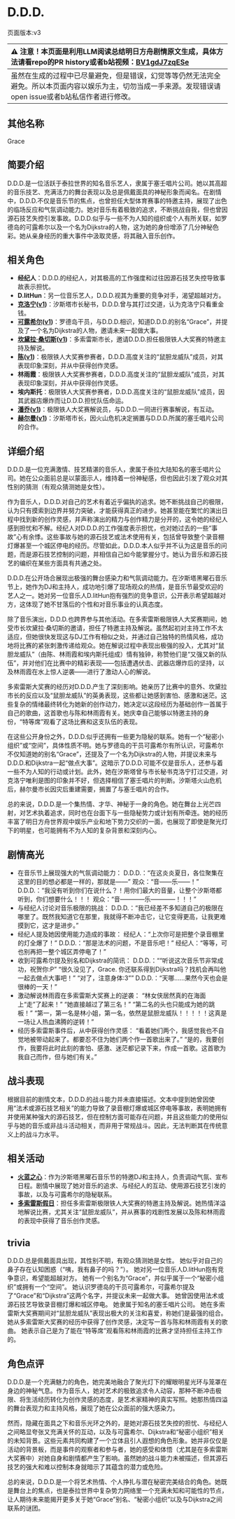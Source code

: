# D.D.D.
页面版本:v3
 

| :warning: 注意！本页面是利用LLM阅读总结明日方舟剧情原文生成，具体方法请看repo的PR history或者b站视频：[BV1gdJ7zqESe](https://www.bilibili.com/video/BV1gdJ7zqESe/)         |
|:----------------------------|
| 虽然在生成的过程中已尽量避免，但是错误，幻觉等等仍然无法完全避免。所以本页面内容以娱乐为主，切勿当成一手来源。发现错误请open issue或者b站私信作者进行修改。|



## 其他名称
Grace
## 简要介绍
D.D.D.是一位活跃于泰拉世界的知名音乐艺人，隶属于塞壬唱片公司。她以其高超的音乐技艺、充满活力的舞台表现以及总是佩戴面具的神秘形象而闻名。在剧情中，D.D.D.不仅是音乐节的焦点，也曾担任大型体育赛事的特邀主持，展现了出色的临场反应和气氛调动能力。她对音乐有着极致的追求，不断挑战自我，但也曾因源石技艺失控引发事故。D.D.D.似乎与一些不为人知的组织或个人有所关联，如罗德岛的可露希尔以及一个名为Dijkstra的人物，这为她的身份增添了几分神秘色彩。她从亲身经历的重大事件中汲取灵感，将其融入音乐创作。
## 相关角色
-   **经纪人**：D.D.D.的经纪人，对其极高的工作强度和过往因源石技艺失控导致事故表示担忧。
-   **D.litHun**：另一位音乐艺人，D.D.D.视其为重要的竞争对手，渴望超越对方。
-   **[克洛宁](extended_char_ke_luo_ning.md)([v1](../chars/extended_char_ke_luo_ning.md))**：汐斯塔市长秘书，D.D.D.曾与其打过交道，认为克洛宁只看重金钱。
-   **[可露希尔](extended_char_ke_lu_xi_er.md)([v1](../chars/extended_char_ke_lu_xi_er.md))**：罗德岛干员，与D.D.D.相识，知道D.D.D.的别名“Grace”，并提及了一个名为Dijkstra的人物，邀请未来一起做大事。
-   **[坎黛拉·桑切斯](extended_char_9efa34.md)([v1](../chars/extended_char_9efa34.md))**：多索雷斯市长，邀请D.D.D.担任极限铁人大奖赛的特邀主持及解说。
-   **[陈](char_010_chen.md)([v1](../chars/char_010_chen.md))**：极限铁人大奖赛参赛者，D.D.D.高度关注的“鼠胆龙威队”成员，对其表现印象深刻，并从中获得创作灵感。
-   **林雨霞**：极限铁人大奖赛参赛者，D.D.D.高度关注的“鼠胆龙威队”成员，对其表现印象深刻，并从中获得创作灵感。
-   **埃内斯托**：极限铁人大奖赛参赛者，D.D.D.高度关注的“鼠胆龙威队”成员，因其武器店爆炸而让D.D.D.担忧队伍命运。
-   **[潘乔](extended_char_pan_qiao.md)([v1](../chars/extended_char_pan_qiao.md))**：极限铁人大奖赛解说员，与D.D.D.一同进行赛事解说，有互动。
-   **[赫尔曼](extended_char_he_er_man.md)([v1](../chars/extended_char_he_er_man.md))**：汐斯塔市长，因火山危机决定搁置与D.D.D.所属的塞壬唱片公司的合作。
## 详细介绍
D.D.D.是一位充满激情、技艺精湛的音乐人，隶属于泰拉大陆知名的塞壬唱片公司。她在公众面前总是以蒙面示人，维持着一份神秘感，但也因此引发了观众对其性别的猜测（有观众猜测她是女性）。

作为音乐人，D.D.D.对自己的艺术有着近乎偏执的追求。她不断挑战自己的极限，认为只有摸索到边界并努力突破，才能获得真正的进步。她甚至能在繁忙的演出日程中找到新的创作灵感，并声称演出的精力与创作精力是分开的，这令她的经纪人感到担忧和不解。经纪人对D.D.D.的工作强度表示担忧，也对她过去的一些“事故”心有余悸。这些事故与她的源石技艺或法术使用有关，包括曾导致整个录音棚灯爆甚至一个城区停电的经历。尽管如此，D.D.D.本人似乎并不认为这是音乐的问题，而是源石技艺控制的问题，并相信自己如今能掌握分寸。她认为音乐和源石技艺的编织在某些方面具有共通之处。

D.D.D.在公开场合展现出极强的舞台感染力和气氛调动能力。在汐斯塔黑曜石音乐节上，她作为DJ和主持人，成功地引爆了现场观众的热情，是音乐节最受欢迎的艺人之一。她对另一位音乐人D.litHun抱有强烈的竞争意识，公开表示希望超越对方，这体现了她不甘落后的个性和对音乐事业的认真态度。

除了音乐演出，D.D.D.也跨界参与其他活动。在多索雷斯极限铁人大奖赛期间，她受市长坎黛拉·桑切斯的邀请，担任了特邀主持及解说。虽然起初对主持工作不太适应，但她很快发现这与DJ工作有相似之处，并通过自己独特的热情风格，成功地将比赛的紧张刺激传递给观众。她在解说过程中表现出极强的投入，尤其对“鼠胆龙威队”（由陈、林雨霞和埃内斯托组成）情有独钟，称赞他们是“又强又新的队伍”，并对他们在比赛中的精彩表现——包括遭遇伏击、武器店爆炸后的坚持，以及林雨霞在水上惊人逆袭——进行了激动人心的解说。

多索雷斯大奖赛的经历对D.D.D.产生了深刻影响。她亲历了比赛中的意外、坎黛拉市长的反应以及“鼠胆龙威队”的英勇表现，这些都让她感到害怕、感激和迷茫。这些复杂的情绪最终转化为她新的创作动力，她决定以这段经历为基础创作一首属于自己的歌曲，这首歌也与陈和林雨霞有关。她庆幸自己能够以特邀主持的身份，“特等席”观看了这场比赛和这支队伍的表现。

在这些公开身份之外，D.D.D.似乎还拥有一些更为隐秘的联系。她有一个“秘密小组织”或“空间”，具体性质不明。她与罗德岛的干员可露希尔有所认识，可露希尔不仅知道她的别名“Grace”，还提及了一个名为Dijkstra的人物，并提议未来与D.D.D.和Dijkstra一起“做点大事”。这暗示了D.D.D.可能不仅是音乐人，还参与着一些不为人知的行动或计划。此外，她在汐斯塔曾与市长秘书克洛宁打过交道，对克洛宁唯利是图的印象并不好，但选择相信了塞壬唱片的判断。汐斯塔火山危机后，赫尔曼市长因灾后重建需要，搁置了与塞壬唱片的合作。

总的来说，D.D.D.是一个集热情、才华、神秘于一身的角色。她在舞台上光芒四射，对艺术执着追求，同时也在台面下与一些隐秘势力或计划有所牵连。她的经历丰富了明日方舟世界观中娱乐产业和地下势力交织的一面，也展现了即使是聚光灯下的明星，也可能拥有不为人知的复杂背景和深刻内心。
## 剧情高光
*   在音乐节上展现强大的气氛调动能力：
    D.D.D.：“在这炎炎夏日，各位聚集在这里的目的想必都是一样的，那就是——”
    观众：“音——乐——！”
    D.D.D.：“我没有听到你们在说什么？！用你们最大的音量，让整个汐斯塔都听到，你们想要什么！！！
    观众：“音————乐————！！！”
*   与经纪人讨论对音乐极限的挑战：
    D.D.D.：“我已经差不多知道自己的极限在哪里了。既然我知道它在那里，我就得不断冲击它，让它变得更高，让我更难摸到它，这才是进步。”
*   经纪人提及她因使用能力造成的事故：
    经纪人：“上次你可是把整个录音棚里的灯全爆了！”
    D.D.D.：“那是法术的问题，不是音乐吧！”
    经纪人：“等等，可也别再把一整个城区弄停电了！”
*   收到可露希尔提及别名和Dijkstra的简讯：
    D.D.D.：““听说这次音乐节非常成功，祝贺你:P”
    “很久没见了，Grace. 你还联系得到Dijkstra吗？找机会再叫他一起去做点大事吧！”
    “对了，注意身体:3””
    D.D.D.：“天哪......果然今天也会是很棒的一天！”
*   激动解说林雨霞在多索雷斯大奖赛上的逆袭：
    “林女侠居然真的在海面上“走”了起来！”
    “她直接越过了第三名！”
    “第二名的头也只能成为她的跳板！”
    “第一，第一名是林小姐，第一名，依然是鼠胆龙威队！！！！！这真是一场让人热血沸腾的逆转！”
*   经历多索雷斯事件后，从中获得创作灵感：
    “看着她们两个，我感觉我也不自觉地被带动起来了。都要忍不住为她们两个作一首歌出来了。”
    “是的，我要创作，我要将此时此刻的害怕、感激、迷茫都记录下来，作成一首歌。这首歌为我自己而作，但与她们有关。”
## 战斗表现
根据目前的剧情文本，D.D.D.的战斗能力并未直接描述。文本中提到她曾因使用“法术或源石技艺相关”的能力导致了录音棚灯爆或城区停电等事故，表明她拥有并使用某种强大的源石技艺，但在控制方面可能存在问题，并且这些能力的使用似乎与她的音乐或非战斗活动相关，而非用于常规战斗。因此，无法判断其在传统意义上的战斗力水平。
## 相关活动
-   **[火蓝之心](../stories/act3d0.md)**：作为汐斯塔黑曜石音乐节的特邀DJ和主持人，负责调动气氛、宣布日程。剧情中展现了她对音乐的追求、与经纪人的互动、使用源石技艺引发的事故，以及与可露希尔的隐秘联系。
-   **[多索雷斯假日](../stories/act12side.md)**：担任多索雷斯极限铁人大奖赛的特邀主持及解说。她热情洋溢地解说比赛，尤其关注“鼠胆龙威队”，并从赛事的戏剧性发展以及陈和林雨霞的表现中获得了音乐创作灵感。
## trivia
D.D.D.总是佩戴面具出现，其性别不明，有观众猜测她是女性。
她似乎对自己的鼻子存在认知困惑（“咦，我有鼻子的吗？”）。
她对另一位音乐人D.litHun抱有竞争意识，希望能超越对方。
她有一个别名为“Grace”，并似乎属于一个“秘密小组织”或拥有一个“空间”。
她认识罗德岛的干员可露希尔，可露希尔提及了“Grace”和“Dijkstra”这两个名字，并提议未来一起做大事。
她曾因使用法术或源石技艺导致录音棚灯爆和城区停电。
她隶属于知名的塞壬唱片公司。
她在多索雷斯大奖赛期间对“鼠胆龙威队”表现出极大的关注和喜爱，称她们是最强的组合。
她从多索雷斯大奖赛的经历中获得了创作灵感，决定写一首与陈和林雨霞有关的歌曲。
她表示自己是为了能在“特等席”观看陈和林雨霞的比赛才坚持担任主持工作的。
## 角色点评
D.D.D.是一个充满魅力的角色，她完美地融合了聚光灯下的耀眼明星光环与笼罩在身边的神秘气息。作为音乐人，她对艺术的极致追求令人动容，那种不断冲击极限、将生活经历转化为创作灵感的态度，是艺术家精神的真实写照。她那热情四溢的舞台表现力和主持风格，展现了她在公众面前的强大感染力。

然而，隐藏在面具之下和音乐光环之外的，是她对源石技艺失控的担忧、与经纪人之间略显夸张又充满关怀的互动，以及与可露希尔、Dijkstra和“秘密小组织”相关的未知背景。这些元素共同构建了一个立体且引人遐想的角色形象。她并非仅仅是活动的背景板，而是事件的观察者和参与者，她的感受和体悟（尤其是在多索雷斯大奖赛中）对她自身和剧情都产生了影响。虽然她的战斗能力未被描述，但其源石技艺的强大和难以控制本身就暗示了其蕴含的潜力或危险。

总的来说，D.D.D.是一个将艺术热情、个人挣扎与潜在秘密完美结合的角色。她既是舞台上的焦点，也是泰拉世界中复杂势力网络里一个充满未知和可能性的节点，让人期待未来能揭开更多关于她“Grace”别名、“秘密小组织”以及与Dijkstra之间联系的谜团。
